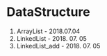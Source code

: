 # DataStructure

1. ArrayList - 2018.07.04
2. LinkedList - 2018. 07. 05
3. LinkedList_add - 2018. 07. 05
